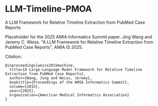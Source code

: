 # LLM-Timeline-PMOA
A LLM Framework for Relative Timeline Extraction from PubMed Case Reports

Placeholder for the 2025 AMIA Informatics Summit paper.  Jing Wang and Jeremy C. Weiss. "A LLM Framework for Relative Timeline Extraction from PubMed Case Reports", AMIA IS 2025.

Citation:
```
@inproceedings{weiss2015machine,
  title={A Large-Language Model Framework for Relative Timeline Extraction from PubMed Case Reports},
  author={Wang, Jing and Weiss, Jeremy},
  booktitle={Proceedings of the AMIA Informatics Summit},
  volume={2015},
  year={2025},
  organization={American Medical Informatics Association}
}
```
